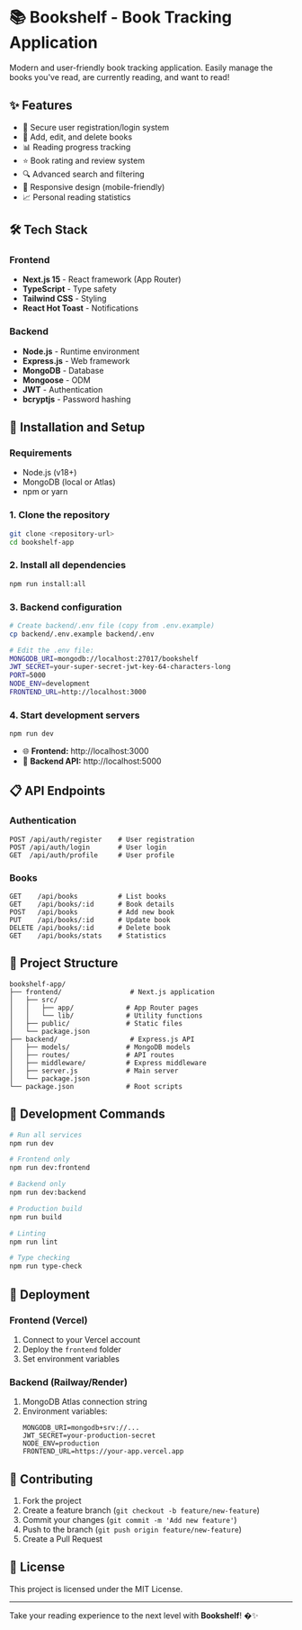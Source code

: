 # 📚 Bookshelf - Book Tracking Application

Modern and user-friendly book tracking application. Easily manage the books you've read, are currently reading, and want to read!

## ✨ Features

- 🔐 Secure user registration/login system
- 📖 Add, edit, and delete books
- 📊 Reading progress tracking
- ⭐ Book rating and review system
- 🔍 Advanced search and filtering
- 📱 Responsive design (mobile-friendly)
- 📈 Personal reading statistics

## 🛠️ Tech Stack

### Frontend

- **Next.js 15** - React framework (App Router)
- **TypeScript** - Type safety
- **Tailwind CSS** - Styling
- **React Hot Toast** - Notifications

### Backend

- **Node.js** - Runtime environment
- **Express.js** - Web framework
- **MongoDB** - Database
- **Mongoose** - ODM
- **JWT** - Authentication
- **bcryptjs** - Password hashing

## 🚀 Installation and Setup

### Requirements

- Node.js (v18+)
- MongoDB (local or Atlas)
- npm or yarn

### 1. Clone the repository

```bash
git clone <repository-url>
cd bookshelf-app
```

### 2. Install all dependencies

```bash
npm run install:all
```

### 3. Backend configuration

```bash
# Create backend/.env file (copy from .env.example)
cp backend/.env.example backend/.env

# Edit the .env file:
MONGODB_URI=mongodb://localhost:27017/bookshelf
JWT_SECRET=your-super-secret-jwt-key-64-characters-long
PORT=5000
NODE_ENV=development
FRONTEND_URL=http://localhost:3000
```

### 4. Start development servers

```bash
npm run dev
```

- 🌐 **Frontend:** http://localhost:3000
- 🔧 **Backend API:** http://localhost:5000

## 📋 API Endpoints

### Authentication

```
POST /api/auth/register    # User registration
POST /api/auth/login       # User login
GET  /api/auth/profile     # User profile
```

### Books

```
GET    /api/books          # List books
GET    /api/books/:id      # Book details
POST   /api/books          # Add new book
PUT    /api/books/:id      # Update book
DELETE /api/books/:id      # Delete book
GET    /api/books/stats    # Statistics
```

## 📁 Project Structure

```
bookshelf-app/
├── frontend/                 # Next.js application
│   ├── src/
│   │   ├── app/             # App Router pages
│   │   └── lib/             # Utility functions
│   ├── public/              # Static files
│   └── package.json
├── backend/                  # Express.js API
│   ├── models/              # MongoDB models
│   ├── routes/              # API routes
│   ├── middleware/          # Express middleware
│   ├── server.js            # Main server
│   └── package.json
└── package.json             # Root scripts
```

## 🔧 Development Commands

```bash
# Run all services
npm run dev

# Frontend only
npm run dev:frontend

# Backend only
npm run dev:backend

# Production build
npm run build

# Linting
npm run lint

# Type checking
npm run type-check
```

## 🚀 Deployment

### Frontend (Vercel)

1. Connect to your Vercel account
2. Deploy the `frontend` folder
3. Set environment variables

### Backend (Railway/Render)

1. MongoDB Atlas connection string
2. Environment variables:
   ```
   MONGODB_URI=mongodb+srv://...
   JWT_SECRET=your-production-secret
   NODE_ENV=production
   FRONTEND_URL=https://your-app.vercel.app
   ```

## 🤝 Contributing

1. Fork the project
2. Create a feature branch (`git checkout -b feature/new-feature`)
3. Commit your changes (`git commit -m 'Add new feature'`)
4. Push to the branch (`git push origin feature/new-feature`)
5. Create a Pull Request

## 📄 License

This project is licensed under the MIT License.

---

Take your reading experience to the next level with **Bookshelf**! �✨